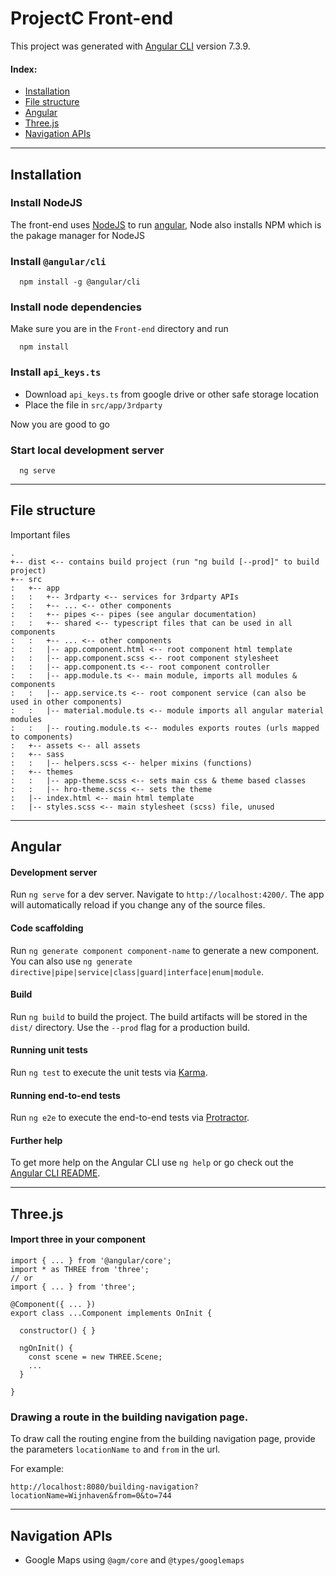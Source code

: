 # ProjectC Front-end

This project was generated with [Angular CLI](https://github.com/angular/angular-cli) version 7.3.9.

#### Index:
- [Installation](#installation)
- [File structure](#file-structure)
- [Angular](#angular)
- [Three.js](#threejs)
- [Navigation APIs](#navigation-apis)

---

## Installation

### Install NodeJS
The front-end uses [NodeJS](https://nodejs.org/) to run [angular](https://angular.io/), Node also installs NPM which is the pakage manager for NodeJS


### Install `@angular/cli`
```
  npm install -g @angular/cli
```

### Install node dependencies
Make sure you are in the `Front-end` directory and run
```
  npm install
```

### Install `api_keys.ts`
* Download `api_keys.ts` from google drive or other safe storage location
* Place the file in `src/app/3rdparty`

Now you are good to go

### Start local development server
```
  ng serve
```

---

## File structure
Important files

```
.
+-- dist <-- contains build project (run "ng build [--prod]" to build project)
+-- src
:   +-- app
:   :   +-- 3rdparty <-- services for 3rdparty APIs
:   :   +-- ... <-- other components
:   :   +-- pipes <-- pipes (see angular documentation)
:   :   +-- shared <-- typescript files that can be used in all components
:   :   +-- ... <-- other components
:   :   |-- app.component.html <-- root component html template
:   :   |-- app.component.scss <-- root component stylesheet
:   :   |-- app.component.ts <-- root component controller
:   :   |-- app.module.ts <-- main module, imports all modules & components
:   :   |-- app.service.ts <-- root component service (can also be used in other components)
:   :   |-- material.module.ts <-- module imports all angular material modules
:   :   |-- routing.module.ts <-- modules exports routes (urls mapped to components)
:   +-- assets <-- all assets
:   +-- sass
:   :   |-- helpers.scss <-- helper mixins (functions)
:   +-- themes
:   :   |-- app-theme.scss <-- sets main css & theme based classes
:   :   |-- hro-theme.scss <-- sets the theme
:   |-- index.html <-- main html template
:   |-- styles.scss <-- main stylesheet (scss) file, unused

```

---

## Angular

#### Development server

Run `ng serve` for a dev server. Navigate to `http://localhost:4200/`. The app will automatically reload if you change any of the source files.

#### Code scaffolding

Run `ng generate component component-name` to generate a new component. You can also use `ng generate directive|pipe|service|class|guard|interface|enum|module`.

#### Build

Run `ng build` to build the project. The build artifacts will be stored in the `dist/` directory. Use the `--prod` flag for a production build.

#### Running unit tests

Run `ng test` to execute the unit tests via [Karma](https://karma-runner.github.io).

#### Running end-to-end tests

Run `ng e2e` to execute the end-to-end tests via [Protractor](http://www.protractortest.org/).

#### Further help

To get more help on the Angular CLI use `ng help` or go check out the [Angular CLI README](https://github.com/angular/angular-cli/blob/master/README.md).

---

## Three.js

#### Import three in your component
```
import { ... } from '@angular/core';
import * as THREE from 'three';
// or
import { ... } from 'three';

@Component({ ... })
export class ...Component implements OnInit {

  constructor() { }

  ngOnInit() {
    const scene = new THREE.Scene;
    ...
  }
  
}
```

### Drawing a route in the building navigation page.
To draw call the routing engine from the building navigation page, provide the parameters `locationName` `to` and `from` in the url.

For example:
```
http://localhost:8080/building-navigation?locationName=Wijnhaven&from=0&to=744
```

---

## Navigation APIs

* Google Maps using `@agm/core` and `@types/googlemaps`
